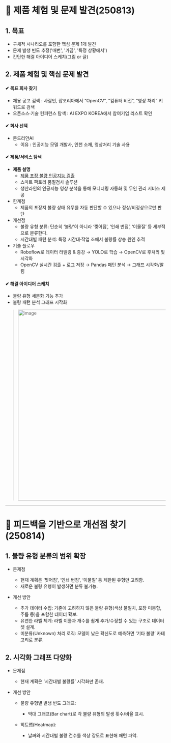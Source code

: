
# 📌 제품 체험 및 문제 발견(250813)


## 1. 목표
- 구체적 시나리오를 포함한 핵심 문제 1개 발견
- 문제 발생 빈도 추정('매번', '가끔', '특정 상황에서')
- 간단한 해결 아이디어 스케치(그림 or 글)

## 2. 제품 체험 및 핵심 문제 발견

#### ✔ 목표 회사 찾기
- 채용 공고 검색 : 사람인, 잡코리아에서 “OpenCV”, “컴퓨터 비전”, “영상 처리” 키워드로 검색
- 오픈소스·기술 컨퍼런스 탐색 : AI EXPO KOREA에서 참여기업 리스트 확인

#### ✔ 회사 선택
- 몬드리안AI
  - 이유 : 인공지능 모델 개발사, 인천 소재, 영상처리 기술 사용
  
#### ✔ 제품/서비스 탐색
  - **제품 설명**
    - [제품 포장 불량 인공지능 검출](https://mondrian.ai/smartfactory/)
    - 스마트 팩토리 품질검사 솔루션
    - 생산라인의 인공지능 영상 분석을 통해 모니터링 자동화 및 무인 관리 서비스 제공
  - 한계점
    - 제품의 포장지 불량 상태 유무를 자동 판단할 수 있으나 정상/비정상으로만 판단
  - 개선점
    - 불량 유형 분류: 단순히 ‘불량’이 아니라 ‘찢어짐’, ‘인쇄 번짐’, ‘이물질’ 등 세부적으로 분류한다.
    - 시간대별 패턴 분석: 특정 시간대·작업 조에서 불량률 상승 원인 추적
  - 기술 플로우
    - Roboflow로 데이터 라벨링 & 증강 → YOLO로 학습 → OpenCV로 후처리 및 시각화
    - OpenCV 실시간 검출 + 로그 저장 → Pandas 패턴 분석 → 그래프 시각화/알림


#### ✔ 해결 아이디어 스케치

- 불량 유형 세분화 기능 추가
- 불량 패턴 분석 그래프 시작화
  
> <img width="500" height="600" alt="image" src="https://github.com/user-attachments/assets/5b8017e1-f7ad-4494-b290-cb3de158172c" />

---

# 📌 피드백을 기반으로 개선점 찾기(250814)

## 1. 불량 유형 분류의 범위 확장
- 문제점
  - 현재 계획은 ‘찢어짐’, ‘인쇄 번짐’, ‘이물질’ 등 제한된 유형만 고려함.
  - 새로운 불량 유형이 발생하면 분류 불가능.

- 개선 방안
  - 추가 데이터 수집: 기존에 고려하지 않은 불량 유형(색상 불일치, 포장 미봉합, 주름 등)을 포함한 데이터 확보.
  - 유연한 라벨 체계: 라벨 이름과 개수를 쉽게 추가/수정할 수 있는 구조로 데이터셋 설계.
  - 미분류(Unknown) 처리 로직: 모델이 낮은 확신도로 예측하면 ‘기타 불량’ 카테고리로 분류.

## 2. 시각화 그래프 다양화
- 문제점
  - 현재 계획은 ‘시간대별 불량률’ 시각화만 존재.

- 개선 방안

  - 불량 유형별 발생 빈도 그래프:
    - 막대 그래프(Bar chart)로 각 불량 유형의 발생 횟수/비율 표시.

  - 히트맵(Heatmap):
    - 날짜와 시간대별 불량 건수를 색상 강도로 표현해 패턴 파악.